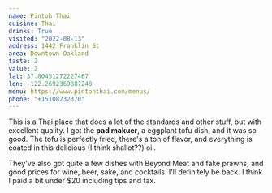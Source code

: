```yaml
---
name: Pintoh Thai
cuisine: Thai
drinks: True
visited: "2022-08-13"
address: 1442 Franklin St
area: Downtown Oakland
taste: 2
value: 2
lat: 37.80451272227467
lon: -122.2692369887248
menu: https://www.pintohthai.com/menus/
phone: "+15108232370"
---
```


This is a Thai place that does a lot of the standards and other stuff, but with excellent quality. I got the **pad makuer**, a eggplant tofu dish, and it was so good. The tofu is perfectly fried, there's a ton of flavor, and everything is coated in this delicious (I think shallot??) oil. 

They've also got quite a few dishes with Beyond Meat and fake prawns, and good prices for wine, beer, sake, and cocktails. I'll definitely be back. I think I paid a bit under $20 including tips and tax.
